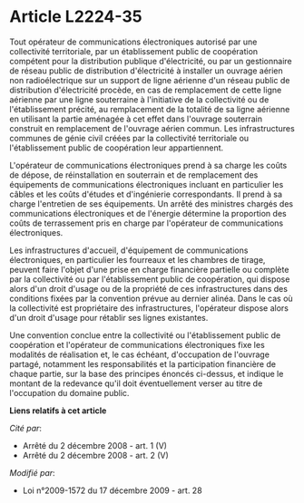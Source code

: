 # Article L2224-35

Tout opérateur de communications électroniques autorisé par une collectivité territoriale, par un établissement public de
coopération compétent pour la distribution publique d'électricité, ou par un gestionnaire de réseau public de distribution
d'électricité à installer un ouvrage aérien non radioélectrique sur un support de ligne aérienne d'un réseau public de
distribution d'électricité procède, en cas de remplacement de cette ligne aérienne par une ligne souterraine à l'initiative
de la collectivité ou de l'établissement précité, au remplacement de la totalité de sa ligne aérienne en utilisant la partie
aménagée à cet effet dans l'ouvrage souterrain construit en remplacement de l'ouvrage aérien commun. Les infrastructures
communes de génie civil créées par la collectivité territoriale ou l'établissement public de coopération leur appartiennent.

L'opérateur de communications électroniques prend à sa charge les coûts de dépose, de réinstallation en souterrain et de
remplacement des équipements de communications électroniques incluant en particulier les câbles et les coûts d'études et
d'ingénierie correspondants. Il prend à sa charge l'entretien de ses équipements. Un arrêté des ministres chargés des
communications électroniques et de l'énergie détermine la proportion des coûts de terrassement pris en charge par l'opérateur
de communications électroniques.

Les infrastructures d'accueil, d'équipement de communications électroniques, en particulier les fourreaux et les chambres de
tirage, peuvent faire l'objet d'une prise en charge financière partielle ou complète par la collectivité ou par
l'établissement public de coopération, qui dispose alors d'un droit d'usage ou de la propriété de ces infrastructures dans
des conditions fixées par la convention prévue au dernier alinéa. Dans le cas où la collectivité est propriétaire des
infrastructures, l'opérateur dispose alors d'un droit d'usage pour rétablir ses lignes existantes. 

Une convention conclue entre la collectivité ou l'établissement public de coopération et l'opérateur de communications
électroniques fixe les modalités de réalisation et, le cas échéant, d'occupation de l'ouvrage partagé, notamment les
responsabilités et la participation financière de chaque partie, sur la base des principes énoncés ci-dessus, et indique le
montant de la redevance qu'il doit éventuellement verser au titre de l'occupation du domaine public.

**Liens relatifs à cet article**

_Cité par_:

  - Arrêté du 2 décembre 2008 - art. 1 (V)
  - Arrêté du 2 décembre 2008 - art. 2 (V)

_Modifié par_:

  - Loi n°2009-1572 du 17 décembre 2009 - art. 28
